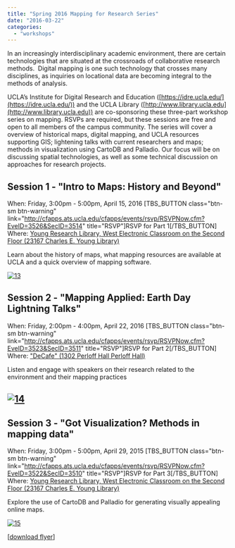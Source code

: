 ```yaml
---
title: "Spring 2016 Mapping for Research Series"
date: "2016-03-22"
categories: 
  - "workshops"
---
```


In an increasingly interdisciplinary academic environment, there are certain technologies that are situated at the crossroads of collaborative research methods.  Digital mapping is one such technology that crosses many disciplines, as inquiries on locational data are becoming integral to the methods of analysis.

UCLA’s Institute for Digital Research and Education ([https://idre.ucla.edu/](https://idre.ucla.edu/)) and the UCLA Library ([http://www.library.ucla.edu](http://www.library.ucla.edu)) are co-sponsoring these three-part workshop series on mapping. RSVPs are required, but these sessions are free and open to all members of the campus community. The series will cover a overview of historical maps, digital mapping, and UCLA resources supporting GIS; lightening talks with current researchers and maps; methods in visualization using CartoDB and Palladio. Our focus will be on discussing spatial technologies, as well as some technical discussion on approaches for research projects.

## Session 1 - "Intro to Maps: History and Beyond"

When: Friday, 3:00pm - 5:00pm, April 15, 2016 \[TBS\_BUTTON class="btn-sm btn-warning" link="http://cfapps.ats.ucla.edu/cfapps/events/rsvp/RSVPNow.cfm?EveID=3526&SecID=3514" title="RSVP"\]RSVP for Part 1\[/TBS\_BUTTON\] Where: [Young Research Library, West Electronic Classroom on the Second Floor (23167 Charles E. Young Library)](http://www.library.ucla.edu/yrl/west-classroom)

Learn about the history of maps, what mapping resources are available at UCLA and a quick overview of mapping software.

[![13](images/13-e1459898672407.png)](http://sandbox.idre.ucla.edu/sandbox/intro-to-maps-history-and-beyond)

## Session 2 - "Mapping Applied: Earth Day Lightning Talks"

When: Friday, 2:00pm - 4:00pm, April 22, 2016 \[TBS\_BUTTON class="btn-sm btn-warning" link="http://cfapps.ats.ucla.edu/cfapps/events/rsvp/RSVPNow.cfm?EveID=3523&SecID=3511" title="RSVP"\]RSVP for Part 2\[/TBS\_BUTTON\] Where: ["DeCafe" (1302 Perloff Hall Perloff Hall)](https://www.google.com/maps/place/Perloff+Hall/@34.0728376,-118.4398069,18z/data=!4m2!3m1!1s0x0:0x860fbac5da0e21c0)

Listen and engage with speakers on their research related to the environment and their mapping practices

## [![14](images/14-744x144.png)](http://sandbox.idre.ucla.edu/sandbox/earth-day-lightning-talks)

## Session 3 - "Got Visualization? Methods in mapping data"

When: Friday, 3:00pm - 5:00pm, April 29, 2015 \[TBS\_BUTTON class="btn-sm btn-warning" link="http://cfapps.ats.ucla.edu/cfapps/events/rsvp/RSVPNow.cfm?EveID=3522&SecID=3510" title="RSVP"\]RSVP for Part 3\[/TBS\_BUTTON\] Where: [Young Research Library, West Electronic Classroom on the Second Floor (23167 Charles E. Young Library)](http://www.library.ucla.edu/yrl/west-classroom)

Explore the use of CartoDB and Palladio for generating visually appealing online maps.

[![15](images/15-744x187.png)](https://github.com/uclamapshare/cartodb-workshop/wiki)

\[[download flyer](http://sandbox.idre.ucla.edu/sandbox/wp-content/uploads/2016/03/workshopflyer_v2.pdf)\]
